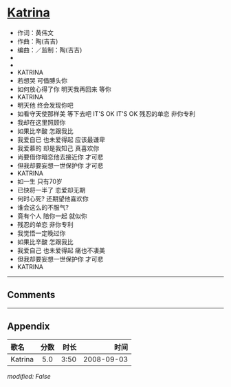 # [Katrina](https://music.163.com/song?id=409941746)

* 作词：黄伟文
* 作曲：陶(吉吉)
* 编曲：／监制：陶(吉吉)
*
*
* KATRINA
* 若想哭 可借膊头你
* 如何放心得了你 明天我再回来 等你
* KATRINA
* 明天他 终会发现你吧
* 如看守天使那样美 等下去吧 IT'S OK IT'S OK 残忍的单恋 非你专利
* 我却在这里照顾你
* 如果比辛酸 怎跟我比
* 我爱自已 也未爱得起 应该最谦卑
* 我爱慕的 却是我知己 真喜欢你
* 尚要借你暗恋他去接近你 才可悲
* 但我却要妄想一世保护你 才可悲
* KATRINA
* 如一生 只有70岁
* 已快将一半了 恋爱却无期
* 何时心死? 还期望他喜欢你
* 谁会这么的不服气?
* 竟有个人 陪你一起 就似你
* 残忍的单恋 非你专利
* 我觉悟一定晚过你
* 如果比辛酸 怎跟我比
* 我爱自己 也未爱得起 痛也不凄美
* 但我却要妄想一世保护你 才可悲
* KATRINA


---

## Comments


---

## Appendix

|歌名|分数|时长|时间|
|:---|:---:|---:|---:|
|Katrina|5.0|3:50|2008-09-03

*modified: False*